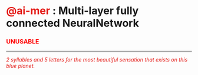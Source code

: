 # <span style="color:#E41B17">@ai-mer</span> : Multi-layer fully connected NeuralNetwork 

### <span style="color:red; font-weight:bold">UNUSABLE</span>


---
<span style="color:#E41B17; font-style:italic">2 syllables and 5 letters for the most beautiful sensation that exists on this blue planet.</span>


